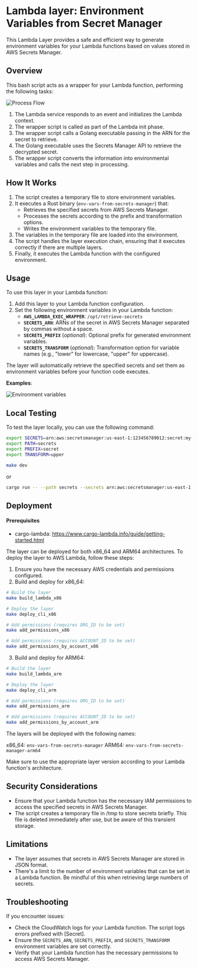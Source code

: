 # Lambda layer: Environment Variables from Secret Manager

This Lambda Layer provides a safe and efficient way to generate environment variables for your Lambda functions based on values stored in AWS Secrets Manager.

## Overview

This bash script acts as a wrapper for your Lambda function, performing the following tasks:

![Process Flow](docs/images/flow.jpg)

1. The Lambda service responds to an event and initializes the Lambda context.
2. The wrapper script is called as part of the Lambda init phase.
3. The wrapper script calls a Golang executable passing in the ARN for the secret to retrieve.
4. The Golang executable uses the Secrets Manager API to retrieve the decrypted secret.
5. The wrapper script converts the information into environmental variables and calls the next step in processing.

## How It Works

1. The script creates a temporary file to store environment variables.
2. It executes a Rust binary (`env-vars-from-secrets-manager`) that:
   - Retrieves the specified secrets from AWS Secrets Manager.
   - Processes the secrets according to the prefix and transformation options.
   - Writes the environment variables to the temporary file.
3. The variables in the temporary file are loaded into the environment.
4. The script handles the layer execution chain, ensuring that it executes correctly if there are multiple layers.
5. Finally, it executes the Lambda function with the configured environment.

## Usage

To use this layer in your Lambda function:

1. Add this layer to your Lambda function configuration.
2. Set the following environment variables in your Lambda function:
   - **`AWS_LAMBDA_EXEC_WRAPPER`**: `/opt/retrieve-secrets`
   - **`SECRETS_ARN`**: ARNs of the secret in AWS Secrets Manager separated by commas without a space.
   - **`SECRETS_PREFIX`** (*optional*): Optional prefix for generated environment variables.
   - **`SECRETS_TRANSFORM`** (*optional*): Transformation option for variable names (e.g., "lower" for lowercase, "upper" for uppercase).

The layer will automatically retrieve the specified secrets and set them as environment variables before your function code executes.

**Examples**:

![Environment variables](docs/images/envs.png)

## Local Testing

To test the layer locally, you can use the following command:

```bash
export SECRETS=arn:aws:secretsmanager:us-east-1:123456789012:secret:my-secret-name
export PATH=secrets
export PREFIX=secret
export TRANSFORM=upper

make dev
```

or

```bash
cargo run -- --path secrets --secrets arn:aws:secretsmanager:us-east-1:123456789012:secret:my-secret-name --transform upper
```


## Deployment

#### Prerequisites
- cargo-lambda: https://www.cargo-lambda.info/guide/getting-started.html

The layer can be deployed for both x86_64 and ARM64 architectures. To deploy the layer to AWS Lambda, follow these steps:

1. Ensure you have the necessary AWS credentials and permissions configured.
2. Build and deploy for x86_64:

```bash
# Build the layer
make build_lambda_x86

# Deploy the layer
make deploy_cli_x86

# Add permissions (requires ORG_ID to be set)
make add_permissions_x86

# Add permissions (requires ACCOUNT_ID to be set)
make add_permissions_by_account_x86
```

3. Build and deploy for ARM64:

```bash
# Build the layer
make build_lambda_arm

# Deploy the layer
make deploy_cli_arm

# Add permissions (requires ORG_ID to be set)
make add_permissions_arm

# Add permissions (requires ACCOUNT_ID to be set)
make add_permissions_by_account_arm
```

The layers will be deployed with the following names:

x86_64: `env-vars-from-secrets-manager`
ARM64: `env-vars-from-secrets-manager-arm64`

Make sure to use the appropriate layer version according to your Lambda function's architecture.

## Security Considerations

- Ensure that your Lambda function has the necessary IAM permissions to access the specified secrets in AWS Secrets Manager.
- The script creates a temporary file in /tmp to store secrets briefly. This file is deleted immediately after use, but be aware of this transient storage.

## Limitations

- The layer assumes that secrets in AWS Secrets Manager are stored in JSON format.
- There's a limit to the number of environment variables that can be set in a Lambda function. Be mindful of this when retrieving large numbers of secrets.

## Troubleshooting

If you encounter issues:

- Check the CloudWatch logs for your Lambda function. The script logs errors prefixed with [Secret].
- Ensure the `SECRETS_ARN`, `SECRETS_PREFIX`, and `SECRETS_TRANSFORM` environment variables are set correctly.
- Verify that your Lambda function has the necessary permissions to access AWS Secrets Manager.
